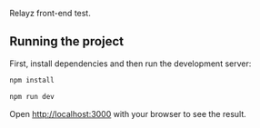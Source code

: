 Relayz front-end test.

## Running the project

First, install dependencies and then run the development server:

```bash
npm install

npm run dev
```

Open [http://localhost:3000](http://localhost:3000) with your browser to see the result.